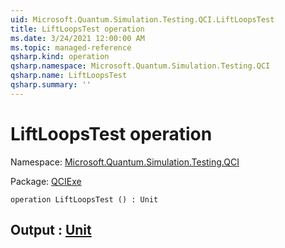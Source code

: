 ```yaml
---
uid: Microsoft.Quantum.Simulation.Testing.QCI.LiftLoopsTest
title: LiftLoopsTest operation
ms.date: 3/24/2021 12:00:00 AM
ms.topic: managed-reference
qsharp.kind: operation
qsharp.namespace: Microsoft.Quantum.Simulation.Testing.QCI
qsharp.name: LiftLoopsTest
qsharp.summary: ''
---
```


# LiftLoopsTest operation

Namespace: [Microsoft.Quantum.Simulation.Testing.QCI](xref:Microsoft.Quantum.Simulation.Testing.QCI)

Package: [QCIExe](https://nuget.org/packages/QCIExe)




```qsharp
operation LiftLoopsTest () : Unit
```


## Output : [Unit](xref:microsoft.quantum.lang-ref.unit)

